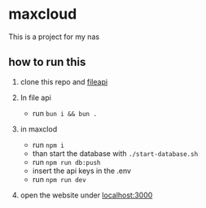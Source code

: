 # maxcloud

This is a project for my nas

## how to run this

1. clone this repo and [fileapi](https://github.com/Litengat/fileapi)
2. In file api
   - run `bun i && bun .`
3. in maxclod

   - run `npm i`
   - than start the database with `./start-database.sh`
   - run `npm run db:push`
   - insert the api keys in the .env
   - run `npm run dev`

4. open the website under [localhost:3000](http://localhost:3000/)
